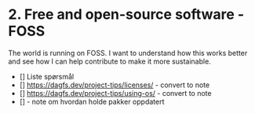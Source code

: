 # 2. Free and open-source software - FOSS
The world is running on FOSS. I want to understand how this works better and see how I can help contribute to make it more sustainable. 

- [] Liste spørsmål
- [] https://dagfs.dev/project-tips/licenses/ - convert to note
- [] https://dagfs.dev/project-tips/using-os/ - convert to note
- [] - note om hvordan holde pakker oppdatert
